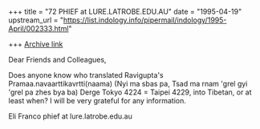 +++
title = "72 PHIEF at LURE.LATROBE.EDU.AU"
date = "1995-04-19"
upstream_url = "https://list.indology.info/pipermail/indology/1995-April/002333.html"

+++
[Archive link](https://list.indology.info/pipermail/indology/1995-April/002333.html)


Dear Friends and Colleagues,

Does anyone know who translated Ravigupta's Pramaa.navaarttikavrtti(naama)
(Nyi ma sbas pa, Tsad ma rnam 'grel gyi 'grel pa zhes bya ba) Derge Tokyo
4224 = Taipei 4229, into Tibetan, or at least when?
I will be very grateful for any information.

Eli Franco
phief at lure.latrobe.edu.au





